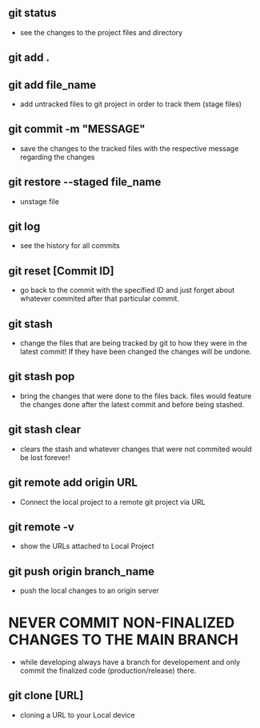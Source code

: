 ## git status
- see the changes to the project files and directory

## git add .
## git add file_name
- add untracked files to git project in order to track them (stage files)

## git commit -m "MESSAGE"
- save the changes to the tracked files with the respective message regarding the changes

## git restore --staged file_name
- unstage file

## git log
- see the history for all commits

## git reset [Commit ID]
- go back to the commit with the specified ID and just forget about whatever commited after that particular commit.

## git stash
- change the files that are being tracked by git to how they were in the latest commit! If they have been changed the changes will be undone.

## git stash pop
- bring the changes that were done to the files back. files would feature the changes done after the latest commit and before being stashed.

## git stash clear
- clears the stash and whatever changes that were not commited would be lost forever!

## git remote add origin URL
- Connect the local project to a remote git project via URL

## git remote -v
- show the URLs attached to Local Project

## git push origin branch_name
- push the local changes to an origin server

# NEVER COMMIT NON-FINALIZED CHANGES TO THE MAIN BRANCH
- while developing always have a branch for developement and only commit the finalized code (production/release) there.

## git clone [URL]
- cloning a URL to your Local device

